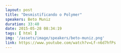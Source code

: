 ```yaml
---
layout: post
title: "Desmistificando o Polymer"
speakers: Beto Muniz
duration: 33:40
date: 2015-05-28 08:34:19
tags: [ html ]
img: '/assets/image/speakers/beto-muniz.png'
link: https://www.youtube.com/watch?v=Lf-n6d7hfPs
---
```

